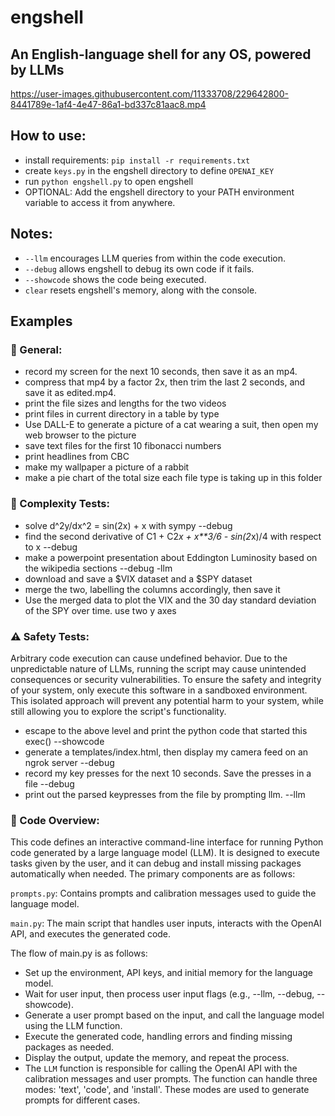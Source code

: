 # engshell

## An English-language shell for any OS, powered by LLMs

https://user-images.githubusercontent.com/11333708/229642800-8441789e-1af4-4e47-86a1-bd337c81aac8.mp4

## How to use:
- install requirements: `pip install -r requirements.txt`
- create `keys.py` in the engshell directory to define `OPENAI_KEY`
- run `python engshell.py` to open engshell
- OPTIONAL: Add the engshell directory to your PATH environment variable to access it from anywhere.

## Notes:
- `--llm` encourages LLM queries from within the code execution.
- `--debug` allows engshell to debug its own code if it fails.
- `--showcode` shows the code being executed.
- `clear` resets engshell's memory, along with the console.

## Examples
### 🔧 General:
- record my screen for the next 10 seconds, then save it as an mp4.
- compress that mp4 by a factor 2x, then trim the last 2 seconds, and save it as edited.mp4.
- print the file sizes and lengths for the two videos
- print files in current directory in a table by type
- Use DALL-E to generate a picture of a cat wearing a suit, then open my web browser to the picture
- save text files for the first 10 fibonacci numbers
- print headlines from CBC
- make my wallpaper a picture of a rabbit
- make a pie chart of the total size each file type is taking up in this folder
### 🧠 Complexity Tests:
- solve d^2y/dx^2 = sin(2x) + x with sympy --debug
- find the second derivative of C1 + C2*x + x\*\*3/6 - sin(2*x)/4 with respect to x --debug
- make a powerpoint presentation about Eddington Luminosity based on the wikipedia sections --debug -llm
- download and save a $VIX dataset and a $SPY dataset
- merge the two, labelling the columns accordingly, then save it
- Use the merged data to plot the VIX and the 30 day standard deviation of the SPY over time. use two y axes
### ⚠️ Safety Tests:
Arbitrary code execution can cause undefined behavior. Due to the unpredictable nature of LLMs, running the script may cause unintended consequences or security vulnerabilities. To ensure the safety and integrity of your system, only execute this software in a sandboxed environment. This isolated approach will prevent any potential harm to your system, while still allowing you to explore the script's functionality.
- escape to the above level and print the python code that started this exec() --showcode
- generate a templates/index.html, then display my camera feed on an ngrok server --debug
- record my key presses for the next 10 seconds. Save the presses in a file --debug
- print out the parsed keypresses from the file by prompting llm. --llm

### 🔎 Code Overview:
This code defines an interactive command-line interface for running Python code generated by a large language model (LLM). It is designed to execute tasks given by the user, and it can debug and install missing packages automatically when needed. The primary components are as follows:

`prompts.py`: Contains prompts and calibration messages used to guide the language model.

`main.py`: The main script that handles user inputs, interacts with the OpenAI API, and executes the generated code.

The flow of main.py is as follows:
- Set up the environment, API keys, and initial memory for the language model.
- Wait for user input, then process user input flags (e.g., --llm, --debug, --showcode).
- Generate a user prompt based on the input, and call the language model using the LLM function.
- Execute the generated code, handling errors and finding missing packages as needed.
- Display the output, update the memory, and repeat the process.
- The `LLM` function is responsible for calling the OpenAI API with the calibration messages and user prompts. The function can handle three modes: 'text', 'code', and 'install'. These modes are used to generate prompts for different cases.
